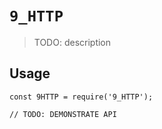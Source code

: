 # `9_HTTP`

> TODO: description

## Usage

```
const 9HTTP = require('9_HTTP');

// TODO: DEMONSTRATE API
```
